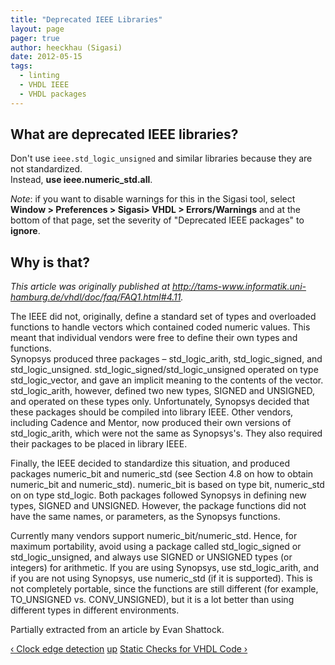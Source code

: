 ```yaml
---
title: "Deprecated IEEE Libraries"
layout: page 
pager: true
author: heeckhau (Sigasi)
date: 2012-05-15
tags: 
  - linting
  - VHDL IEEE
  - VHDL packages
---
```

<div class="content">
<h2>What are deprecated <span class="caps">IEEE</span> libraries?</h2>	<p>Don't use <code>ieee.std_logic_unsigned</code> and similar libraries because they are not standardized. <br/>Instead, <strong>use ieee.numeric_std.all</strong>.</p>	<p><em>Note</em>: if you want to disable warnings for this in the Sigasi tool, select <strong>Window &gt; Preferences &gt; Sigasi&gt; VHDL &gt; Errors/Warnings</strong> and at the bottom of that page, set the severity of  "Deprecated IEEE packages" to <strong>ignore</strong>.</p>	<h2>Why is that?</h2>	<p><em>This article was originally published at <a href="http://tams-www.informatik.uni-hamburg.de/vhdl/doc/faq/FAQ1.html#4.11" class="elf-external elf-icon">http://tams-www.informatik.uni-hamburg.de/vhdl/doc/faq/FAQ1.html#4.11</a>.<br/></em></p>	<p>The <span class="caps">IEEE</span> did not, originally, define a standard set of types and overloaded functions to handle vectors which contained coded numeric values. This meant that individual vendors were free to define their own types and functions.<br/>Synopsys produced three packages &#8211; std_logic_arith, std_logic_signed, and std_logic_unsigned. std_logic_signed/std_logic_unsigned operated on type std_logic_vector, and gave an implicit meaning to the contents of the vector. std_logic_arith, however, defined two new types, <span class="caps">SIGNED</span> and <span class="caps">UNSIGNED</span>, and operated on these types only. Unfortunately, Synopsys decided that these packages should be compiled into library <span class="caps">IEEE</span>. Other vendors, including Cadence and Mentor, now produced their own versions of std_logic_arith, which were not the same as Synopsys's. They also required their packages to be placed in library <span class="caps">IEEE</span>.</p>	<p>Finally, the <span class="caps">IEEE</span> decided to standardize this situation, and produced packages numeric_bit and numeric_std (see Section 4.8 on how to obtain numeric_bit and numeric_std). numeric_bit is based on type bit, numeric_std on on type std_logic. Both packages followed Synopsys in defining new types, <span class="caps">SIGNED</span> and <span class="caps">UNSIGNED</span>. However, the package functions did not have the same names, or parameters, as the Synopsys functions.</p>	<p>Currently many vendors support numeric_bit/numeric_std. Hence, for maximum portability, avoid using a package called std_logic_signed or std_logic_unsigned, and always use <span class="caps">SIGNED</span> or <span class="caps">UNSIGNED</span> types (or integers) for arithmetic. If you are using Synopsys, use std_logic_arith, and if you are not using Synopsys, use numeric_std (if it is supported). This is not completely portable, since the functions are still different (for example, TO_UNSIGNED vs. <span class="caps">CONV</span>_UNSIGNED), but it is a lot better than using different types in different environments.</p>	<p>Partially extracted from an article by Evan Shattock.</p>  <div id="book-navigation-1518" class="book-navigation">            <div class="page-links clear-block">              <a href="/content/clock-edge-detection" class="page-previous" title="Go to previous page">&#8249; Clock edge detection</a>                    <a href="/content/coding-conventions" class="page-up" title="Go to parent page">up</a>                    <a href="/content/static-checks-vhdl-code" class="page-next" title="Go to next page">Static Checks for VHDL Code &#8250;</a>          </div>      </div>  </div>

